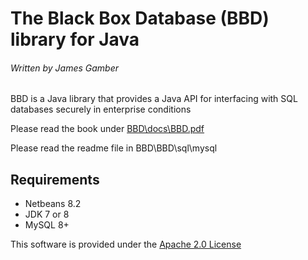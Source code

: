 # The Black Box Database (BBD) library for Java

###### Written by James Gamber

BBD is a Java library that provides a Java API for interfacing with SQL databases securely in enterprise conditions

Please read the book under [BBD\docs\BBD.pdf](https://github.com/microneering/BBD/blob/master/BBD/docs/BBD.pdf)

Please read the readme file in BBD\BBD\sql\mysql

## Requirements

- Netbeans 8.2
- JDK 7 or 8
- MySQL 8+ 

This software is provided under the [Apache 2.0 License](https://www.apache.org/licenses/LICENSE-2.0)
